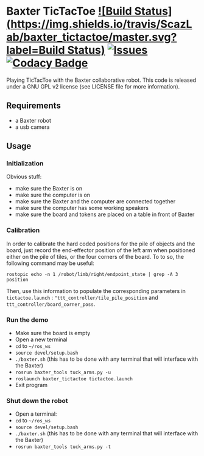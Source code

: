 # Baxter TicTacToe [![Build Status](https://img.shields.io/travis/ScazLab/baxter_tictactoe/master.svg?label=Build Status)](https://travis-ci.org/ScazLab/baxter_tictactoe) [![Issues](https://img.shields.io/github/issues/ScazLab/baxter_tictactoe.svg?label=Issues)](https://github.com/ScazLab/baxter_tictactoe/issues) [![Codacy Badge](https://api.codacy.com/project/badge/Grade/0d9745ef739e4a399abb58b025d9fc19)](https://www.codacy.com/app/Baxter-collaboration/baxter_tictactoe?utm_source=github.com&amp;utm_medium=referral&amp;utm_content=ScazLab/baxter_tictactoe&amp;utm_campaign=Badge_Grade)

Playing TicTacToe with the Baxter collaborative robot.
This code is released under a GNU GPL v2 license (see LICENSE file for more information).

## Requirements

 * a Baxter robot
 * a usb camera

## Usage

### Initialization

Obvious stuff:

 * make sure the Baxter is on
 * make sure the computer is on
 * make sure the Baxter and the computer are connected together
 * make sure the computer has some working speakers
 * make sure the board and tokens are placed on a table in front of Baxter

### Calibration

In order to calibrate the hard coded positions for the pile of objects and the board, just record the end-effector position of the left arm when positioned either on the pile of tiles, or the four corners of the board. To to so, the following command may be useful:

```
rostopic echo -n 1 /robot/limb/right/endpoint_state | grep -A 3 position
```

Then, use this information to populate the corresponding parameters in `tictactoe.launch` : `"ttt_controller/tile_pile_position` and `ttt_controller/board_corner_poss`.

### Run the demo

 * Make sure the board is empty
 * Open a new terminal
 * `cd` to `~/ros_ws`
 * `source devel/setup.bash`
 * `./baxter.sh` (this has to be done with any terminal that will interface with the Baxter)
 * `rosrun baxter_tools tuck_arms.py -u`
 * `roslaunch baxter_tictactoe tictactoe.launch`
 * Exit program

### Shut down the robot

 * Open a terminal:
 * `cd` to `~/ros_ws`
 * `source devel/setup.bash`
 * `./baxter.sh` (this has to be done with any terminal that will interface with the Baxter)
 * `rosrun baxter_tools tuck_arms.py -t`


